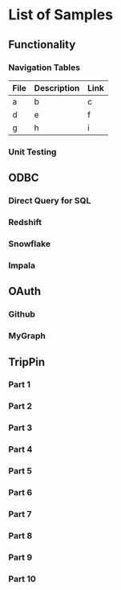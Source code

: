 # List of Samples

## Functionality

### Navigation Tables

| File | Description | Link |
| :--- | :--- | :--- |
| a | b | c |
| d | e | f |
| g | h | i |

### Unit Testing

## ODBC

### Direct Query for SQL

### Redshift

### Snowflake

### Impala

## OAuth

### Github

### MyGraph

## TripPin

### Part 1

### Part 2

### Part 3

### Part 4

### Part 5

### Part 6

### Part 7

### Part 8

### Part 9

### Part 10
